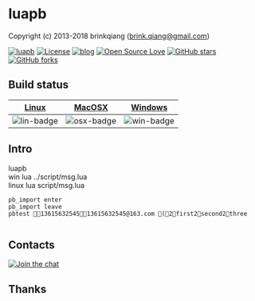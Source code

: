 # luapb

Copyright (c) 2013-2018 brinkqiang (brink.qiang@gmail.com)

[![luapb](https://img.shields.io/badge/brinkqiang-luapb-blue.svg?style=flat-square)](https://github.com/brinkqiang/luapb)
[![License](https://img.shields.io/badge/license-MIT-brightgreen.svg)](https://github.com/brinkqiang/luapb/blob/master/LICENSE)
[![blog](https://img.shields.io/badge/Author-Blog-7AD6FD.svg)](https://brinkqiang.github.io/)
[![Open Source Love](https://badges.frapsoft.com/os/v3/open-source.png)](https://github.com/brinkqiang)
[![GitHub stars](https://img.shields.io/github/stars/brinkqiang/luapb.svg?label=Stars)](https://github.com/brinkqiang/luapb) 
[![GitHub forks](https://img.shields.io/github/forks/brinkqiang/luapb.svg?label=Fork)](https://github.com/brinkqiang/luapb)

## Build status
| [Linux][lin-link] | [MacOSX][osx-link] | [Windows][win-link] |
| :---------------: | :----------------: | :-----------------: |
| ![lin-badge]      | ![osx-badge]       | ![win-badge]        |

[lin-badge]: https://travis-ci.org/brinkqiang/luapb.svg?branch=master "Travis build status"
[lin-link]:  https://travis-ci.org/brinkqiang/luapb "Travis build status"
[osx-badge]: https://travis-ci.org/brinkqiang/luapb.svg?branch=master "Travis build status"
[osx-link]:  https://travis-ci.org/brinkqiang/luapb "Travis build status"
[win-badge]: https://ci.appveyor.com/api/projects/status/github/brinkqiang/luapb?branch=master&svg=true "AppVeyor build status"
[win-link]:  https://ci.appveyor.com/project/brinkqiang/luapb "AppVeyor build status"

## Intro
luapb  
win lua ../script/msg.lua  
linux lua script/msg.lua
```
pb_import enter
pb_import leave
pbtest 1361563254513615632545@163.com (2first2second2three
```

```cpp
```
## Contacts
[![Join the chat](https://badges.gitter.im/brinkqiang/luapb/Lobby.svg)](https://gitter.im/brinkqiang/luapb)

## Thanks

